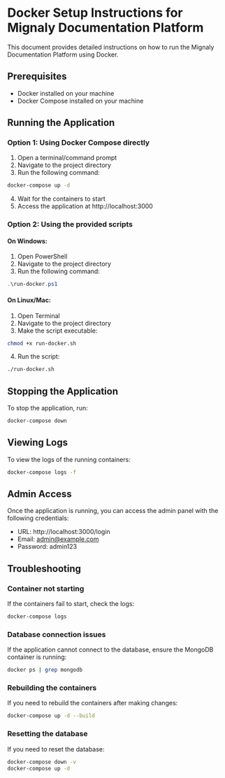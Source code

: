 # Docker Setup Instructions for Mignaly Documentation Platform

This document provides detailed instructions on how to run the Mignaly Documentation Platform using Docker.

## Prerequisites

- Docker installed on your machine
- Docker Compose installed on your machine

## Running the Application

### Option 1: Using Docker Compose directly

1. Open a terminal/command prompt
2. Navigate to the project directory
3. Run the following command:

```bash
docker-compose up -d
```

4. Wait for the containers to start
5. Access the application at http://localhost:3000

### Option 2: Using the provided scripts

#### On Windows:

1. Open PowerShell
2. Navigate to the project directory
3. Run the following command:

```powershell
.\run-docker.ps1
```

#### On Linux/Mac:

1. Open Terminal
2. Navigate to the project directory
3. Make the script executable:

```bash
chmod +x run-docker.sh
```

4. Run the script:

```bash
./run-docker.sh
```

## Stopping the Application

To stop the application, run:

```bash
docker-compose down
```

## Viewing Logs

To view the logs of the running containers:

```bash
docker-compose logs -f
```

## Admin Access

Once the application is running, you can access the admin panel with the following credentials:

- URL: http://localhost:3000/login
- Email: admin@example.com
- Password: admin123

## Troubleshooting

### Container not starting

If the containers fail to start, check the logs:

```bash
docker-compose logs
```

### Database connection issues

If the application cannot connect to the database, ensure the MongoDB container is running:

```bash
docker ps | grep mongodb
```

### Rebuilding the containers

If you need to rebuild the containers after making changes:

```bash
docker-compose up -d --build
```

### Resetting the database

If you need to reset the database:

```bash
docker-compose down -v
docker-compose up -d
```